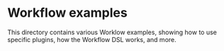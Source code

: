 # Workflow examples

This directory contains various Worklow examples, showing how to use specific plugins, how the Workflow DSL works, and more.
